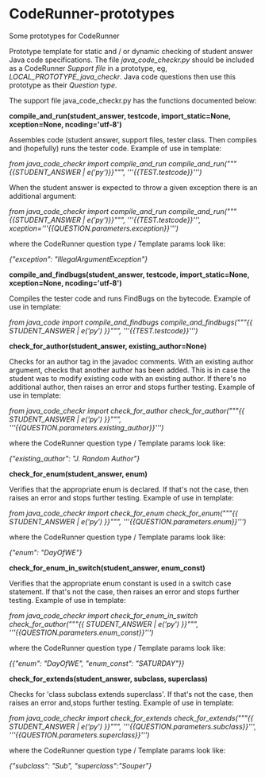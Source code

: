 # CodeRunner-prototypes
Some prototypes for CodeRunner

Prototype template for static and / or dynamic checking of student answer Java code specifications.
The file _java_code_checkr.py_ should be included as a CodeRunner _Support file_ in a prototype,
eg, _LOCAL_PROTOTYPE_java_checkr_.
Java code questions then use this prototype as their _Question type_.

The support file java_code_checkr.py has the functions documented below:



 

__compile_and_run(student_answer, testcode, import_static=None, xception=None, ncoding='utf-8')__

Assembles code (student answer, support files, tester class.
Then compiles and (hopefully) runs the tester code.
Example of use in template:

_from java_code_checkr import compile_and_run
compile_and_run("""{{STUDENT_ANSWER | e('py')}}""", '''{{TEST.testcode}}''')_

When the student answer is expected to throw a given exception there is an additional argument:

_from java_code_checkr import compile_and_run
compile_and_run("""{{STUDENT_ANSWER | e('py')}}""", '''{{TEST.testcode}}''', xception='''{{QUESTION.parameters.exception}}''')_
    
where the CodeRunner question type / Template params look like:

_{"exception": "IllegalArgumentException"}_




__compile_and_findbugs(student_answer, testcode, import_static=None, xception=None, ncoding='utf-8')__

Compiles the tester code and runs FindBugs on the bytecode.
Example of use in template:

_from java_code import compile_and_findbugs
compile_and_findbugs("""{{ STUDENT_ANSWER | e('py') }}""", '''{{TEST.testcode}}''')_




__check_for_author(student_answer, existing_author=None)__

Checks for an author tag in the javadoc comments. With an existing
author argument, checks that another author has been added.
This is in case the student was to modify existing code with an existing author.
If there's no additional author, then raises an error and stops further testing.
Example of use in template:

_from java_code_checkr import check_for_author
check_for_author("""{{ STUDENT_ANSWER | e('py') }}""", '''{{QUESTION.parameters.existing_author}}''')_

where the CodeRunner question type / Template params look like:

_{"existing_author": "J. Random Author"}_




__check_for_enum(student_answer, enum)__

Verifies that the appropriate enum is declared.
If that's not the case, then raises an error and stops further testing.
Example of use in template:

_from java_code_checkr import check_for_enum
check_for_enum("""{{ STUDENT_ANSWER | e('py') }}""", '''{{QUESTION.parameters.enum}}''')_

where the CodeRunner question type / Template params look like:

_{"enum": "DayOfWE"}_


 

__check_for_enum_in_switch(student_answer, enum_const)__

Verifies that the appropriate enum constant is used in a switch case statement.
If that's not the case, then raises an error and stops further testing.
Example of use in template:

_from java_code_checkr import check_for_enum_in_switch
check_for_author("""{{ STUDENT_ANSWER | e('py') }}""", '''{{QUESTION.parameters.enum_const}}''')_

where the CodeRunner question type / Template params look like:

_{{"enum": "DayOfWE", "enum_const": "SATURDAY"}}_


 

__check_for_extends(student_answer, subclass, superclass)__

Checks for 'class subclass extends superclass'.
If that's not the case, then raises an error and,stops further testing.
Example of use in template:

_from java_code_checkr import check_for_extends
check_for_extends("""{{ STUDENT_ANSWER | e('py') }}""", '''{{QUESTION.parameters.subclass}}''', '''{{QUESTION.parameters.superclass}}''')_

where the CodeRunner question type / Template params look like:

_{"subclass": "Sub", "superclass":"Souper"}_
